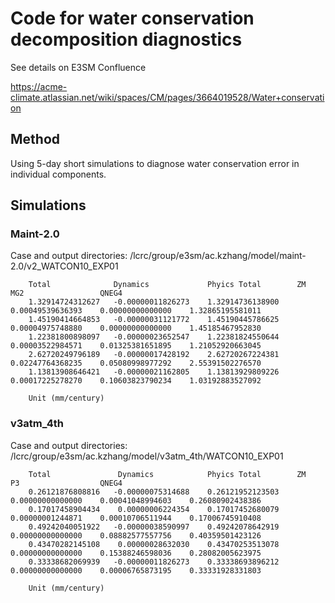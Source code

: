 # Code for water conservation decomposition diagnostics 

See details on E3SM Confluence  

https://acme-climate.atlassian.net/wiki/spaces/CM/pages/3664019528/Water+conservation 


## Method 

Using 5-day short simulations to diagnose water conservation error in individual components. 

## Simulations 

### Maint-2.0 

Case and output directories: /lcrc/group/e3sm/ac.kzhang/model/maint-2.0/v2_WATCON10_EXP01

```
    Total              Dynamics             Phyics Total        ZM                  MG2                 QNEG4 
    1.32914724312627   -0.00000011826273    1.32914736138900    0.00049539636393    0.00000000000000    1.32865195581011
    1.45190414664853   -0.00000031121772    1.45190445786625    0.00004975748880    0.00000000000000    1.45185467952830
    1.22381800898097   -0.00000023652547    1.22381824550644    0.00003522984571    0.01325381651895    1.21052920663045
    2.62720249796189   -0.00000017428192    2.62720267224381    0.02247764368235    0.05080998977292    2.55391502276570
    1.13813908646421   -0.00000021162805    1.13813929809226    0.00017225278270    0.10603823790234    1.03192883527092
    
    Unit (mm/century)
```

### v3atm_4th 

Case and output directories: /lcrc/group/e3sm/ac.kzhang/model/v3atm_4th/WATCON10_EXP01

```
    Total               Dynamics            Phyics Total        ZM                  P3                  QNEG4
    0.26121876808816   -0.00000075314688    0.26121952123503    0.00000000000000    0.00041048994603    0.26080902438386
    0.17017458904434    0.00000006224354    0.17017452680079    0.00000001244871    0.00010706511944    0.17006745910408
    0.49242040051922   -0.00000038590997    0.49242078642919    0.00000000000000    0.08882577557756    0.40359501423126
    0.43470282145108    0.00000028632030    0.43470253513078    0.00000000000000    0.15388246598036    0.28082005623975
    0.33338682069939   -0.00000011826273    0.33338693896212    0.00000000000000    0.00006765873195    0.33331928331803
 
    Unit (mm/century)
```


    

